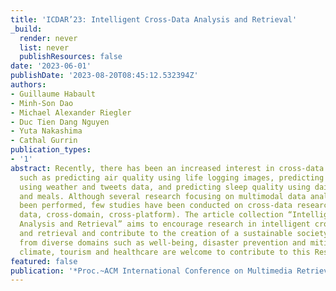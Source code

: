 ```yaml
---
title: 'ICDAR’23: Intelligent Cross-Data Analysis and Retrieval'
_build:
  render: never
  list: never
  publishResources: false
date: '2023-06-01'
publishDate: '2023-08-20T08:45:12.532394Z'
authors:
- Guillaume Habault
- Minh-Son Dao
- Michael Alexander Riegler
- Duc Tien Dang Nguyen
- Yuta Nakashima
- Cathal Gurrin
publication_types:
- '1'
abstract: Recently, there has been an increased interest in cross-data research problems,
  such as predicting air quality using life logging images, predicting congestion
  using weather and tweets data, and predicting sleep quality using daily exercises
  and meals. Although several research focusing on multimodal data analytics have
  been performed, few studies have been conducted on cross-data research (e.g., cross-modal
  data, cross-domain, cross-platform). The article collection “Intelligent Cross-Data
  Analysis and Retrieval” aims to encourage research in intelligent cross-data analytics
  and retrieval and contribute to the creation of a sustainable society. Researchers
  from diverse domains such as well-being, disaster prevention and mitigation, mobility,
  climate, tourism and healthcare are welcome to contribute to this Research Topic.
featured: false
publication: '*Proc.~ACM International Conference on Multimedia Retrieval*'
---
```


